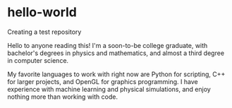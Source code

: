 # hello-world
Creating a test repository

Hello to anyone reading this! I'm a soon-to-be college graduate, 
with bachelor's degrees in physics and mathematics, and almost
a third degree in computer science.

My favorite languages to work with right now are Python for
scripting, C++ for larger projects, and OpenGL for graphics
programming. I have experience with machine learning and physical
simulations, and enjoy nothing more than working with code.

